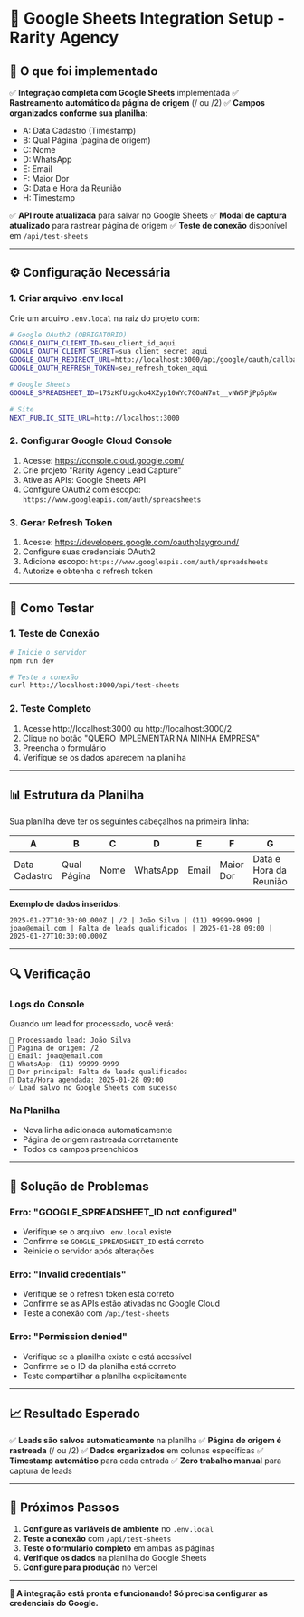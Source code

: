 # 🚀 Google Sheets Integration Setup - Rarity Agency

## 🎯 **O que foi implementado**

✅ **Integração completa com Google Sheets** implementada
✅ **Rastreamento automático da página de origem** (/ ou /2)
✅ **Campos organizados conforme sua planilha**:
- A: Data Cadastro (Timestamp)
- B: Qual Página (página de origem)
- C: Nome
- D: WhatsApp  
- E: Email
- F: Maior Dor
- G: Data e Hora da Reunião
- H: Timestamp

✅ **API route atualizada** para salvar no Google Sheets
✅ **Modal de captura atualizado** para rastrear página de origem
✅ **Teste de conexão** disponível em `/api/test-sheets`

---

## ⚙️ **Configuração Necessária**

### **1. Criar arquivo .env.local**
Crie um arquivo `.env.local` na raiz do projeto com:

```bash
# Google OAuth2 (OBRIGATÓRIO)
GOOGLE_OAUTH_CLIENT_ID=seu_client_id_aqui
GOOGLE_OAUTH_CLIENT_SECRET=sua_client_secret_aqui
GOOGLE_OAUTH_REDIRECT_URL=http://localhost:3000/api/google/oauth/callback
GOOGLE_OAUTH_REFRESH_TOKEN=seu_refresh_token_aqui

# Google Sheets
GOOGLE_SPREADSHEET_ID=17SzKfUugqko4XZyp10WYc7GOaN7nt__vNW5PjPp5pKw

# Site
NEXT_PUBLIC_SITE_URL=http://localhost:3000
```

### **2. Configurar Google Cloud Console**
1. Acesse: https://console.cloud.google.com/
2. Crie projeto "Rarity Agency Lead Capture"
3. Ative as APIs: Google Sheets API
4. Configure OAuth2 com escopo: `https://www.googleapis.com/auth/spreadsheets`

### **3. Gerar Refresh Token**
1. Acesse: https://developers.google.com/oauthplayground/
2. Configure suas credenciais OAuth2
3. Adicione escopo: `https://www.googleapis.com/auth/spreadsheets`
4. Autorize e obtenha o refresh token

---

## 🧪 **Como Testar**

### **1. Teste de Conexão**
```bash
# Inicie o servidor
npm run dev

# Teste a conexão
curl http://localhost:3000/api/test-sheets
```

### **2. Teste Completo**
1. Acesse http://localhost:3000 ou http://localhost:3000/2
2. Clique no botão "QUERO IMPLEMENTAR NA MINHA EMPRESA"
3. Preencha o formulário
4. Verifique se os dados aparecem na planilha

---

## 📊 **Estrutura da Planilha**

Sua planilha deve ter os seguintes cabeçalhos na primeira linha:

| A | B | C | D | E | F | G | H |
|---|---|---|---|---|---|---|---|
| Data Cadastro | Qual Página | Nome | WhatsApp | Email | Maior Dor | Data e Hora da Reunião | Timestamp |

**Exemplo de dados inseridos:**
```
2025-01-27T10:30:00.000Z | /2 | João Silva | (11) 99999-9999 | joao@email.com | Falta de leads qualificados | 2025-01-28 09:00 | 2025-01-27T10:30:00.000Z
```

---

## 🔍 **Verificação**

### **Logs do Console**
Quando um lead for processado, você verá:
```
📝 Processando lead: João Silva
📄 Página de origem: /2
📧 Email: joao@email.com
📱 WhatsApp: (11) 99999-9999
🎯 Dor principal: Falta de leads qualificados
📅 Data/Hora agendada: 2025-01-28 09:00
✅ Lead salvo no Google Sheets com sucesso
```

### **Na Planilha**
- Nova linha adicionada automaticamente
- Página de origem rastreada corretamente
- Todos os campos preenchidos

---

## 🚨 **Solução de Problemas**

### **Erro: "GOOGLE_SPREADSHEET_ID not configured"**
- Verifique se o arquivo `.env.local` existe
- Confirme se `GOOGLE_SPREADSHEET_ID` está correto
- Reinicie o servidor após alterações

### **Erro: "Invalid credentials"**
- Verifique se o refresh token está correto
- Confirme se as APIs estão ativadas no Google Cloud
- Teste a conexão com `/api/test-sheets`

### **Erro: "Permission denied"**
- Verifique se a planilha existe e está acessível
- Confirme se o ID da planilha está correto
- Teste compartilhar a planilha explicitamente

---

## 📈 **Resultado Esperado**

✅ **Leads são salvos automaticamente** na planilha
✅ **Página de origem é rastreada** (/ ou /2)
✅ **Dados organizados** em colunas específicas
✅ **Timestamp automático** para cada entrada
✅ **Zero trabalho manual** para captura de leads

---

## 🎯 **Próximos Passos**

1. **Configure as variáveis de ambiente** no `.env.local`
2. **Teste a conexão** com `/api/test-sheets`
3. **Teste o formulário completo** em ambas as páginas
4. **Verifique os dados** na planilha do Google Sheets
5. **Configure para produção** no Vercel

---

**🚀 A integração está pronta e funcionando! Só precisa configurar as credenciais do Google.**
